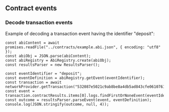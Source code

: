 
## Contract events

### Decode transaction events

Example of decoding a transaction event having the identifier "deposit":

```
const abiContent = await promises.readFile("../contracts/example.abi.json", { encoding: "utf8" });
const abiObj = JSON.parse(abiContent);
const abiRegistry = AbiRegistry.create(abiObj);
const resultsParser = new ResultsParser();

const eventIdentifier = "deposit";
const eventDefinition = abiRegistry.getEvent(eventIdentifier);
const transaction = await networkProvider.getTransaction("532087e5021c9ab8be8a4db5ad843cfe0610761f6334d9693b3765992fd05f67");
const event = transaction.contractResults.items[0].logs.findFirstOrNoneEvent(eventIdentifier);
const outcome = resultsParser.parseEvent(event, eventDefinition);
console.log(JSON.stringify(outcome, null, 4));
```